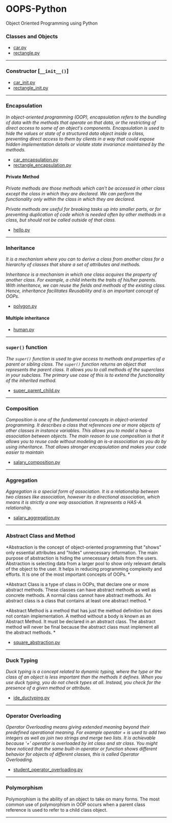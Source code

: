 # OOPS-Python
Object Oriented Programming using Python

### Classes and Objects
- [car.py](car.py)
- [rectangle.py](rectangle.py)


- - -


### Constructor [`__init__()`]
- [car_init.py](car_init.py)
- [rectangle_init.py](rectangle_init.py)

- - -

### Encapsulation
*In object-oriented programming (OOP), encapsulation refers to the bundling of data with the methods that operate on that data, or the restricting of direct access to some of an object's components. Encapsulation is used to hide the values or state of a structured data object inside a class, preventing direct access to them by clients in a way that could expose hidden implementation details or violate state invariance maintained by the methods.*

- [car_encapsulation.py](car_encapsulation.py)
- [rectangle_encapsulation.py](rectangle_encapsulation.py)

#### Private Method

*Private methods are those methods which can't be accessed in other class except the class in which they are declared. We can perform the functionality only within the class in which they are declared.*

*Private methods are useful for breaking tasks up into smaller parts, or for preventing duplication of code which is needed often by other methods in a class, but should not be called outside of that class.*

- [hello.py](hello.py)

- - -
### Inheritance

*It is a mechanism where you can to derive a class from another class for a hierarchy of classes that share a set of attributes and methods.*

*Inheritance is a mechanism in which one class acquires the property of another class. For example, a child inherits the traits of his/her parents. With inheritance, we can reuse the fields and methods of the existing class. Hence, inheritance facilitates Reusability and is an important concept of OOPs.*

- [polygon.py](polygon.py)

#### Multiple inheritance

- [human.py](human.py)


- - -

### `super()` function

*The `super()` function is used to give access to methods and properties of a parent or sibling class. The `super()` function returns an object that represents the parent class. It allows you to call methods of the superclass in your subclass. The primary use case of this is to extend the functionality of the inherited method.*

- [super_parent_child.py](super_parent_child.py)

- - -
### Composition

*Composition is one of the fundamental concepts in object-oriented programming. It describes a class that references one or more objects of other classes in instance variables. This allows you to model a has-a association between objects. The main reason to use composition is that it allows you to reuse code without modeling an is-a association as you do by using inheritance. That allows stronger encapsulation and makes your code easier to maintain*

- [salary_composition.py](salary_composition.py)

- - -
### Aggregation

*Aggregation is a special form of association. It is a relationship between two classes like association, however its a directional association, which means it is strictly a one way association. It represents a HAS-A relationship.*

- [salary_aggregation.py](salary_aggregation.py)

- - - 

### Abstract Class and Method

*Abstraction is the concept of object-oriented programming that "shows" only essential attributes and "hides" unnecessary information. The main purpose of abstraction is hiding the unnecessary details from the users. Abstraction is selecting data from a larger pool to show only relevant details of the object to the user. It helps in reducing programming complexity and efforts. It is one of the most important concepts of OOPs.
*

*Abstract Class is a type of class in OOPs, that declare one or more abstract methods. These classes can have abstract methods as well as concrete methods. A normal class cannot have abstract methods. An abstract class is a class that contains at least one abstract method.
*

*Abstract Method is a method that has just the method definition but does not contain implementation. A method without a body is known as an Abstract Method. It must be declared in an abstract class. The abstract method will never be final because the abstract class must implement all the abstract methods.
*

- [square_abstraction.py](square_abstraction.py)

- - -

### Duck Typing

*Duck typing is a concept related to dynamic typing, where the type or the class of an object is less important than the methods it defines. When you use duck typing, you do not check types at all. Instead, you check for the presence of a given method or attribute.*

- [ide_ductyping.py](ide_ductyping.py)

- - -

### Operator Overloading

*Operator Overloading means giving extended meaning beyond their predefined operational meaning. For example operator + is used to add two integers as well as join two strings and merge two lists. It is achievable because ‘+’ operator is overloaded by int class and str class. You might have noticed that the same built-in operator or function shows different behavior for objects of different classes, this is called Operator Overloading.*

- [student_operator_overloading.py](student_operator_overloading.py)

- - -

### Polymorphism

Polymorphism is the ability of an object to take on many forms. The most common use of polymorphism in OOP occurs when a parent class reference is used to refer to a child class object.



- - -
